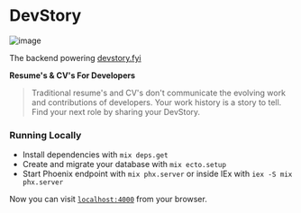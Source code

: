 # DevStory

 
![image](https://github.com/jonlunsford/story/assets/1007571/7224c182-ea9f-4edc-813c-d7524286f8ce)


The backend powering [devstory.fyi](https://devstory.fyi)

**Resume's & CV's For Developers**

> Traditional resume's and CV's don't communicate the evolving work and contributions of developers. Your work history is a story to tell. Find your next role by sharing your DevStory.

### Running Locally

- Install dependencies with `mix deps.get`
- Create and migrate your database with `mix ecto.setup`
- Start Phoenix endpoint with `mix phx.server` or inside IEx with `iex -S mix phx.server`

Now you can visit [`localhost:4000`](http://localhost:4000) from your browser.
